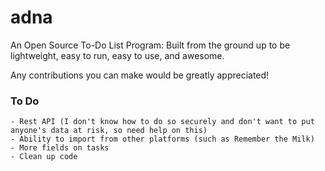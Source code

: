 # adna
An Open Source To-Do List Program: Built from the ground up to be lightweight, easy to run, easy to use, and awesome.

Any contributions you can make would be greatly appreciated!

### To Do
    - Rest API (I don't know how to do so securely and don't want to put anyone's data at risk, so need help on this)
    - Ability to import from other platforms (such as Remember the Milk)
    - More fields on tasks
    - Clean up code